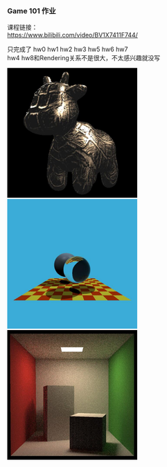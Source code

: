 ### Game 101 作业

课程链接：  
https://www.bilibili.com/video/BV1X7411F744/

只完成了 hw0 hw1 hw2 hw3 hw5 hw6 hw7  
hw4 hw8和Rendering关系不是很大，不太感兴趣就没写


<img src="images/hw3.jpg" width="300px" height="300px">
<img src="images/hw5.jpg" width="300px" height="300px">
<img src="images/hw7.jpg" width="300px" height="300px">
